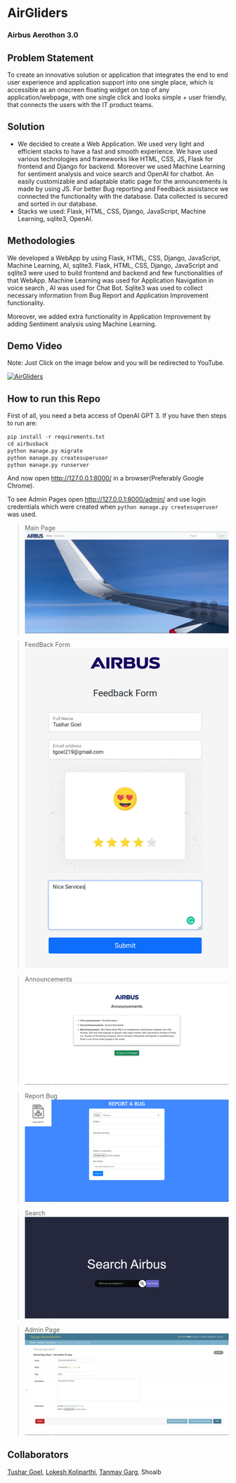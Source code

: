 # AirGliders 
### Airbus Aerothon 3.0

## Problem Statement

To create an innovative solution or application that integrates the end to end user experience and application support into one single place, which is accessible as an onscreen floating widget on top of any application/webpage, with one single click and looks simple + user friendly, that connects the users with the IT product teams.

## Solution

- We decided to create a Web Application. We used very light and efficient stacks to have a fast and smooth experience. We have used various technologies and frameworks like HTML, CSS, JS, Flask for frontend and Django for backend. Moreover we used Machine Learning for sentiment analysis and voice search and OpenAI for chatbot. An easily customizable and adaptable static page for the announcements is made by using JS. For better Bug reporting and Feedback assistance we connected the functionality with the database. Data collected is secured and sorted in our database.
- Stacks we used: Flask, HTML, CSS, Django, JavaScript, Machine Learning, sqlite3, OpenAI.

## Methodologies

We developed a WebApp by using Flask, HTML, CSS, Django, JavaScript, Machine Learning, AI, sqlite3. Flask, HTML, CSS, Django, JavaScript and sqlite3 were used to build frontend and backend and few functionalities of that WebApp. Machine Learning was used for Application Navigation in voice search , AI was used for Chat Bot. Sqlite3 was used to collect necessary information from Bug Report and Application Improvement functionality. 

Moreover, we added extra functionality in Application Improvement by adding Sentiment analysis using Machine Learning.

## Demo Video

Note: Just Click on the image below and you will be redirected to YouTube.

[![AirGliders](https://img.youtube.com/vi/C_mwLWJ5M4A/0.jpg)](https://www.youtube.com/watch?v=C_mwLWJ5M4A)

## How to run this Repo

First of all, you need a beta access of OpenAI GPT 3. If you have then steps to run are:

```
pip install -r requirements.txt
cd airbusback
python manage.py migrate
python manage.py createsuperuser
python manage.py runserver
```

And now open http://127.0.0.1:8000/ in a browser(Preferably Google Chrome).

To see Admin Pages open http://127.0.0.1:8000/admin/ and use login credentials which were created when `python manage.py createsuperuser` was used.

> Main Page
![Main Page](./airbusback/../screenshots/Screenshot%202021-05-22%20103346.png)

> FeedBack Form
![FeedBack Form](./screenshots/Screenshot%202021-05-21.jpeg)

> Announcements
![Announcements](./screenshots/Screenshot%202021-05-22%20103411.png)

> Report Bug
![Report Bug](./screenshots/Screenshot%202021-05-22%20103311.png)

> Search
![Search](./screenshots/Screenshot%202021-05-22%20103434.png)

> Admin Page
![Admin Page](./screenshots/Screenshot%202021-05-22%20110727.png)

## Collaborators

[Tushar Goel](https://github.com/Tushar-ml), [Lokesh Koliparthi](https://github.com/Lokesh2703), [Tanmay Garg](https://github.com/gargtanmay), Shoaib
